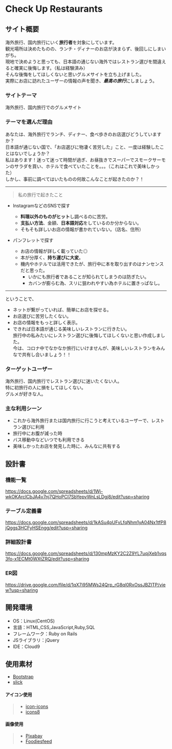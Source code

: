 # Check Up Restaurants

## サイト概要
海外旅行、国内旅行にいく**旅行者**を対象にしています。  
観光場所は決めたものの、ランチ・ディナーのお店が決まらず、後回しにしまいがち。  
現地で決めようと思っても、日本語の通じない海外ではレストラン選びを間違えると確実に後悔します。（私は経験済み）  
そんな後悔をしてほしくないと思いグルメサイトを立ち上げました。  
実際にお店に訪れたユーザーの情報の声を聞き、***最高の旅行***にしましょう。

### サイトテーマ
海外旅行、国内旅行でのグルメサイト


### テーマを選んだ理由
あなたは、海外旅行でランチ、ディナー、食べ歩きのお店選びどうしていますか？  
日本語が通じない国で、「お店選びに物凄く苦労した」こと、一度は経験したことはないでしょうか？  
私はあります！迷って迷って時間が過ぎ、お昼抜きでスーパーでスモークサーモンのサラダを買い、ホテルで食べていたことを。。。（これはこれで美味しかった）  
しかし、事前に調べてはいたものの何故こんなことが起きたのか？！
****
> 私の旅行で起きたこと
- InstagramなどのSNSで探す
  - **料理以外のものがヒット**し調べるのに苦労。
  - **支払い方法**、金額、**日本語対応**をしているのか分からない。
  - そもそも詳しいお店の情報が書かれていない。（店名、住所）

- パンフレットで探す
  - お店の情報が詳しく載っていた◎
  - 本が分厚く、**持ち運びに大変**。
  - 機内やホテルでは活用できたが、旅行中に本を取り出すのはナンセンスだと思った。
    - いかにも旅行者であることが知られてしまうのは防ぎたい。
    - カバンが膨らむ為、スリに狙われやすい為ホテルに置きっぱなし。
  
****
ということで、  
- ネットが繋がっていれば、簡単にお店を探せる。
- お店選びに苦労したくない。  
- お店の情報をもっと詳しく表示。
- できれば日本語が通じる美味しいレストランに行きたい。  
旅行中の私みたいにレストラン選びに後悔してほしくないと思い作成しました。  
今は、コロナ中でなかなか旅行にいけませんが、美味しいレストランをみんなで共有し合いましょう！！

### ターゲットユーザー
海外旅行、国内旅行でレストラン選びに迷いたくない人。  
特に初旅行の人に損をしてほしくない。  
グルメが好きな人。

### 主な利用シーン
- これから海外旅行または国内旅行に行こうと考えているユーザーで、レストラン選びに利用
- 旅行中にお腹が減った時
- バス移動中などいつでも利用できる
- 美味しかったお店を発見した時に、みんなに共有する

## 設計書
### 機能一覧
<https://docs.google.com/spreadsheets/d/1Wj-wkOKArclCbJA4v7nj7QHoPCI7SbYepvWnLsLDgj8/edit?usp=sharing>
### テーブル定義書
<https://docs.google.com/spreadsheets/d/1kASu4pUFvLfqNhm1yA04Nx1tfP8jQggs3HCFyHSEngg/edit?usp=sharing>
### 詳細設計書
<https://docs.google.com/spreadsheets/d/130mpMzKY2C2Z9YL7uqjXeb1vqs3fo-x1ECMt0WXtZRQ/edit?usp=sharing>
### ER図
<https://drive.google.com/file/d/1qX7i95MWs24Qrp_rG8ql0RxOssJBZITP/view?usp=sharing>

## 開発環境
- OS：Linux(CentOS)
- 言語：HTML,CSS,JavaScript,Ruby,SQL
- フレームワーク：Ruby on Rails
- JSライブラリ：jQuery
- IDE：Cloud9

## 使用素材
- [Bootstrap](https://getbootstrap.jp/)
- [slick](https://kenwheeler.github.io/slick/)  

#### アイコン使用
>- [icon-icons](https://icon-icons.com/ja/)
>- [icons8](https://icons8.jp/)  

#### 画像使用
>- [Pixabay](https://pixabay.com/ja/)
>- [Foodiesfeed](https://www.foodiesfeed.com/)

